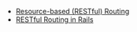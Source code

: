 * [Resource-based (RESTful) Routing](../workbook/rest)
* [RESTful Routing in Rails](../workbook/rest_rails)